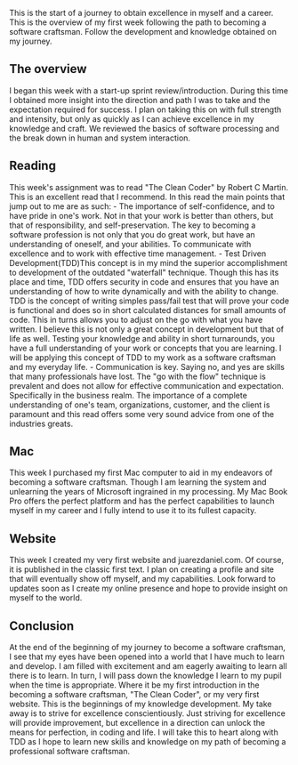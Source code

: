 This is the start of a journey to obtain excellence in myself and a career. This is the overview of my first week following the path to becoming a software craftsman. Follow the development and knowledge obtained on my journey.

## The overview
I began this week with a start-up sprint review/introduction. During this time I obtained more insight into the direction and path I was to take and the expectation required for success. I plan on taking this on with full strength and intensity, but only as quickly as I can achieve excellence in my knowledge and craft. We reviewed the basics of software processing and the break down in human and system interaction. 

## Reading
This week's assignment was to read "The Clean Coder" by Robert C Martin. This is an excellent read that I recommend. In this read the main points that jump out to me are as such:
          - The importance of self-confidence, and to have pride in one's work. Not in that your work is better than others, but that of responsibility, and self-preservation. The key to becoming a software profession is not only that you do great work, but have an understanding of oneself, and your abilities. To communicate with excellence and to work with effective time management. 
          - Test Driven Development(TDD)This concept is in my mind the superior accomplishment to development of the outdated "waterfall" technique. Though this has its place and time, TDD offers security in code and ensures that you have an understanding of how to write dynamically and with the ability to change. TDD is the concept of writing simples pass/fail test that will prove your code is functional and does so in short calculated distances for small amounts of code. This in turns allows you to adjust on the go with what you have written. I believe this is not only a great concept in development but that of life as well. Testing your knowledge and ability in short turnarounds,  you have a full understanding of your work or concepts that you are learning. I will be applying this concept of TDD to my work as a software craftsman and my everyday life.
          - Communication is key. Saying no, and yes are skills that many professionals have lost. The "go with the flow" technique is prevalent and does not allow for effective communication and expectation. Specifically in the business realm. The importance of a complete understanding of one's team, organizations, customer, and the client is paramount and this read offers some very sound advice from one of the industries greats.

## Mac 
This week I purchased my first Mac computer to aid in my endeavors of becoming a software craftsman. Though I am learning the system and unlearning the years of Microsoft ingrained in my processing. My Mac Book Pro offers the perfect platform and has the perfect capabilities to launch myself in my career and I fully intend to use it to its fullest capacity.

## Website
This week I created my very first website and juarezdaniel.com. Of course, it is published in the classic first text. I plan on creating a profile and site that will eventually show off myself, and my capabilities. Look forward to updates soon as I create my online presence and hope to provide insight on myself to the world. 

## Conclusion
At the end of the beginning of my journey to become a software craftsman, I see that my eyes have been opened into a world that I have much to learn and develop. I am filled with excitement and am eagerly awaiting to learn all there is to learn. In turn, I will pass down the knowledge I learn to my pupil when the time is appropriate. Where it be my first introduction in the becoming a software craftsman, "The Clean Coder", or my very first website. This is the beginnings of my knowledge development. My take away is to strive for excellence conscientiously. Just striving for excellence will provide improvement, but excellence in a direction can unlock the means for perfection, in coding and life. I will take this to heart along with TDD as I hope to learn new skills and knowledge on my path of becoming a professional software craftsman. 
